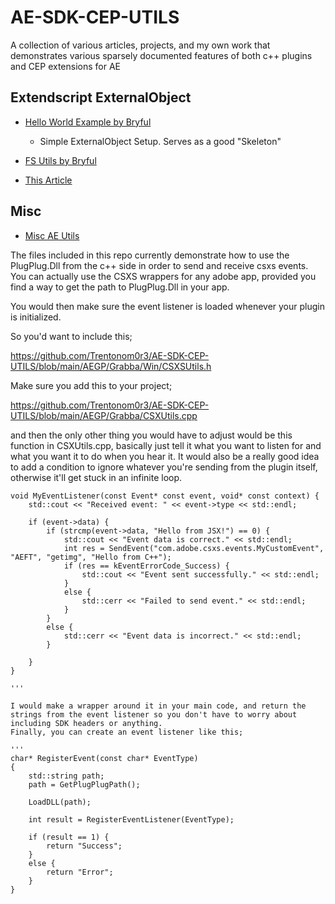 # AE-SDK-CEP-UTILS
A collection of various articles, projects, and my own work that demonstrates various sparsely documented features of both c++ plugins and CEP extensions for AE

## Extendscript ExternalObject

- [Hello World Example by Bryful](https://github.com/bryful/HelloWorld)
   - Simple ExternalObject Setup. Serves as a good "Skeleton"

- [FS Utils by Bryful](https://github.com/bryful/FsUtils)
  
- [This Article](https://qiita.com/MAA_/items/b1a35ab73af9f7b327e0)

## Misc

- [Misc AE Utils](https://github.com/bryful/AE_utils)


The files included in this repo currently demonstrate how to use the PlugPlug.Dll from the c++ side in order to send and receive csxs events. 
You can actually use the CSXS wrappers for any adobe app, provided you find a way to get the path to PlugPlug.Dll in your app.

You would then make sure the event listener is loaded whenever your plugin is initialized. 

So you'd want to include this;

https://github.com/Trentonom0r3/AE-SDK-CEP-UTILS/blob/main/AEGP/Grabba/Win/CSXSUtils.h

Make sure you add this to your project;

https://github.com/Trentonom0r3/AE-SDK-CEP-UTILS/blob/main/AEGP/Grabba/CSXUtils.cpp

and then the only other thing you would have to adjust would be this function in CSXUtils.cpp, basically just tell it what you want to listen for and what you want it to do when you hear it. It would also be a really good idea to add a condition to ignore whatever you're sending from the plugin itself, otherwise it'll get stuck in an infinite loop.

```
void MyEventListener(const Event* const event, void* const context) {
    std::cout << "Received event: " << event->type << std::endl;

    if (event->data) {
        if (strcmp(event->data, "Hello from JSX!") == 0) {
            std::cout << "Event data is correct." << std::endl;
            int res = SendEvent("com.adobe.csxs.events.MyCustomEvent", "AEFT", "getimg", "Hello from C++");
            if (res == kEventErrorCode_Success) {
                std::cout << "Event sent successfully." << std::endl;
            }
            else {
                std::cerr << "Failed to send event." << std::endl;
            }
        }
        else {
            std::cerr << "Event data is incorrect." << std::endl;
        }

    }
}

'''

I would make a wrapper around it in your main code, and return the strings from the event listener so you don't have to worry about including SDK headers or anything.
Finally, you can create an event listener like this;

'''
char* RegisterEvent(const char* EventType)
{
	std::string path;
	path = GetPlugPlugPath();

	LoadDLL(path);

	int result = RegisterEventListener(EventType);

	if (result == 1) {
		return "Success";
	}
	else {
		return "Error";
	}
}
```
